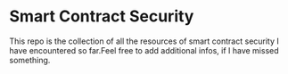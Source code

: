 # Smart Contract Security 

This repo is the collection of all the resources of smart contract security I have encountered so far.Feel free to add additional infos, if I have missed something.
